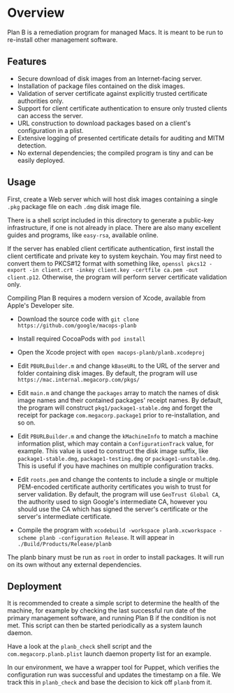 Overview
========

Plan B is a remediation program for managed Macs. It is meant to be run to re-install other management software.

Features
------

  - Secure download of disk images from an Internet-facing server.
  - Installation of package files contained on the disk images.
  - Validation of server certificate against explicitly trusted certificate authorities only.
  - Support for client certificate authentication to ensure only trusted clients can access the server.
  - URL construction to download packages based on a client's configuration in a plist.
  - Extensive logging of presented certificate details for auditing and MITM detection.
  - No external dependencies; the compiled program is tiny and can be easily deployed.

Usage
------

First, create a Web server which will host disk images containing a single `.pkg` package file on each `.dmg` disk image file.

There is a shell script included in this directory to generate a public-key infrastructure, if one is not already in place. There are also many excellent guides and programs, like `easy-rsa`, available online.

If the server has enabled client certificate authentication, first install the client certificate and private key to system keychain. You may first need to convert them to PKCS#12 format with something like, `openssl pkcs12 -export -in client.crt -inkey client.key -certfile ca.pem -out client.p12`. Otherwise, the program will perform server certificate validation only.

Compiling Plan B requires a modern version of Xcode, available from Apple's Developer site.

* Download the source code with `git clone https://github.com/google/macops-planb` 

* Install required CocoaPods with `pod install`

* Open the Xcode project with `open macops-planb/planb.xcodeproj`

* Edit `PBURLBuilder.m` and change `kBaseURL` to the URL of the server and folder containing disk images. By default, the program will use `https://mac.internal.megacorp.com/pkgs/`

* Edit `main.m` and change the `packages` array to match the names of disk image names and their contained packages' receipt names. By default, the program will construct `pkg1/package1-stable.dmg` and forget the receipt for package `com.megacorp.package1` prior to re-installation, and so on.

* Edit `PBURLBuilder.m` and change the `kMachineInfo` to match a machine information plist, which may contain a `ConfigurationTrack` value, for example. This value is used to construct the disk image suffix, like `package1-stable.dmg`, `package1-testing.dmg` or `package1-unstable.dmg`. This is useful if you have machines on multiple configuration tracks.

* Edit `roots.pem` and change the contents to include a single or multiple PEM-encoded certificate authority certificates you wish to trust for server validation. By default, the program will use `GeoTrust Global CA`, the authority used to sign Google's intermediate CA, however you should use the CA which has signed the server's certificate or the server's intermediate certificate.

* Compile the program with `xcodebuild -workspace planb.xcworkspace -scheme planb -configuration Release`. It will appear in `./Build/Products/Release/planb`

The planb binary must be run as `root` in order to install packages. It will run on its own without any external dependencies.

Deployment
----------

It is recommended to create a simple script to determine the health of the machine, for example by checking the last successful run date of the primary management software, and running Plan B if the condition is not met. This script can then be started periodically as a system launch daemon.

Have a look at the `planb_check` shell script and the `com.megacorp.planb.plist` launch daemon property list for an example.

In our environment, we have a wrapper tool for Puppet, which verifies the configuration run was successful and updates the timestamp on a file. We track this in `planb_check` and base the decision to kick off `planb` from it.


